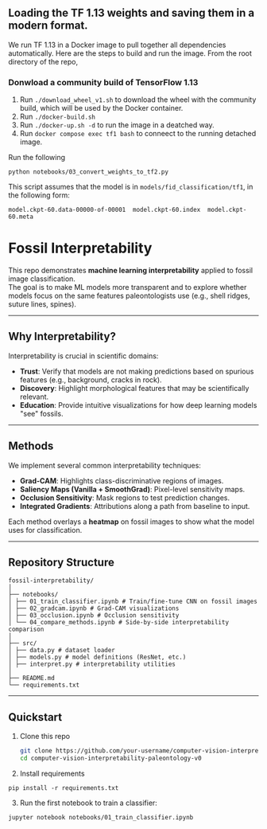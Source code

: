 ## Loading the TF 1.13 weights and saving them in a modern format. 

We run TF 1.13 in a Docker image to pull together all dependencies automatically. Here are the steps to build and run the image. From the root directory of the repo, 

### Donwload a community build of TensorFlow 1.13 

1. Run `./download_wheel_v1.sh` to download the wheel with the community build, which will be used by the Docker container. 
1. Run `./docker-build.sh`
1. Run `./docker-up.sh -d` to run the image in a deatched way.
1. Run `docker compose exec tf1 bash` to conneect to the running detached image.

Run the following
```
python notebooks/03_convert_weights_to_tf2.py
``` 
This script assumes that the model is in `models/fid_classification/tf1`, in the following form: 
```
model.ckpt-60.data-00000-of-00001  model.ckpt-60.index	model.ckpt-60.meta
```

# Fossil Interpretability

This repo demonstrates **machine learning interpretability** applied to fossil image classification.  
The goal is to make ML models more transparent and to explore whether models focus on the same features paleontologists use (e.g., shell ridges, suture lines, spines).

---

## Why Interpretability?
Interpretability is crucial in scientific domains:
- **Trust**: Verify that models are not making predictions based on spurious features (e.g., background, cracks in rock).  
- **Discovery**: Highlight morphological features that may be scientifically relevant.  
- **Education**: Provide intuitive visualizations for how deep learning models "see" fossils.  

---

## Methods
We implement several common interpretability techniques:
- **Grad-CAM**: Highlights class-discriminative regions of images.  
- **Saliency Maps (Vanilla + SmoothGrad)**: Pixel-level sensitivity maps.  
- **Occlusion Sensitivity**: Mask regions to test prediction changes.  
- **Integrated Gradients**: Attributions along a path from baseline to input.  

Each method overlays a **heatmap** on fossil images to show what the model uses for classification.

---

## Repository Structure

```
fossil-interpretability/
│
├── notebooks/
│ ├── 01_train_classifier.ipynb # Train/fine-tune CNN on fossil images
│ ├── 02_gradcam.ipynb # Grad-CAM visualizations
│ ├── 03_occlusion.ipynb # Occlusion sensitivity
│ └── 04_compare_methods.ipynb # Side-by-side interpretability comparison
│
├── src/
│ ├── data.py # dataset loader
│ ├── models.py # model definitions (ResNet, etc.)
│ ├── interpret.py # interpretability utilities
│
├── README.md
└── requirements.txt
```


---

## Quickstart
1. Clone this repo  
   ```bash
   git clone https://github.com/your-username/computer-vision-interpretability-paleontology-v0
   cd computer-vision-interpretability-paleontology-v0
   ```

2. Install requirements
```
pip install -r requirements.txt
```

3. Run the first notebook to train a classifier:
```
jupyter notebook notebooks/01_train_classifier.ipynb
```
